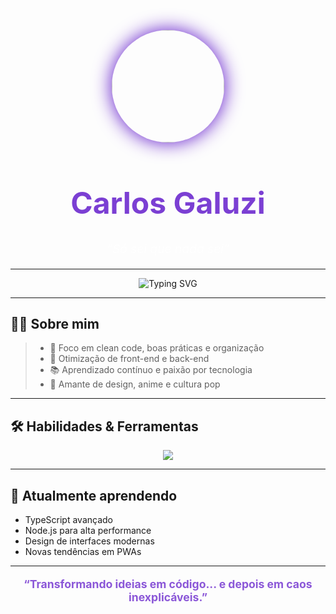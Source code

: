<!-- PERFIL ÚNICO E IMPACTANTE -->

<p align="center">
  <img src="https://imgur.com/hmK2i5l.png" width="180" style="border-radius: 50%; box-shadow: 0 0 30px #5A0FC8;">
</p>

<h1 align="center" style="color:rgba(90,15,200,0.8); font-size:3rem;">
  <span> Carlos Galuzi</span>
</h1>
<p align="center" style="font-size:1.2rem; color:rgba(255,255,255,0.7);">
  <em>“Só sei que nada sei”</em>
</p>

---

<div align="center">
  <img src="https://readme-typing-svg.demolab.com?font=Fira+Code&weight=700&size=24&pause=1000&color=5A0FC8&center=true&vCenter=true&width=435&lines=Clean+Code+%F0%9F%92%BB;Fullstack+Developer+%F0%9F%92%BB;Always+Learning+%F0%9F%8E%93;Design+Lover+%F0%9F%96%8C%EF%B8%8F;Anime+Fan+%F0%9F%8E%A5" alt="Typing SVG" />
</div>

---

## 🧑‍💻 Sobre mim

> - 🎯 Foco em clean code, boas práticas e organização
> - 🚀 Otimização de front-end e back-end
> - 📚 Aprendizado contínuo e paixão por tecnologia
> - 🎨 Amante de design, anime e cultura pop

---

## 🛠️ Habilidades & Ferramentas

<div align="center">
  <img src="https://skillicons.dev/icons?i=html,css,sass,js,ts,php,cs,mysql,nodejs,react,nextjs,figma,git,photoshop,illustrator" />
</div>

---

## 🌱 Atualmente aprendendo

- TypeScript avançado
- Node.js para alta performance
- Design de interfaces modernas
- Novas tendências em PWAs

---

<p align="center" style="color:rgba(90,15,200,0.7); font-size:1.1rem;">
  <b>“Transformando ideias em código... e depois em caos inexplicáveis.”</b>
</p>

